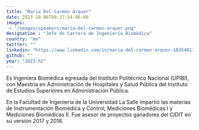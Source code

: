 ```yaml
---
title: "Maria Del Carmen Arquer"
date: 2023-10-06T09:37:54-06:00
images: 
 - "/images/speakers/maria-del-carmen-arquer.png"
designation : "Jefe de Carrera de Ingeniería Biomédica"
country: "mx"
twitter: ""
linkedin: "https://www.linkedin.com/in/maria-del-carmen-arquer-103548119/en/?trk=people-guest_people_search-card&originalSubdomain=mx"
github: ""
year: "2023-h2"
---
```


Es Ingeniera Biomédica egresada del Instituto Politécnico Nacional (UPIBI), con Maestría en Administración de Hospitales y Salud Pública del Instituto de Estudios Superiores en Administración Pública.

En la Facultad de Ingeniería de la Universidad La Salle impartió las materias de Instrumentación Biomédica y Control, Mediciones Biomédicas I y Mediciones Biomédicas II. Fue asesor de proyectos ganadores del CIDIT en su versión 2017 y 2018.

